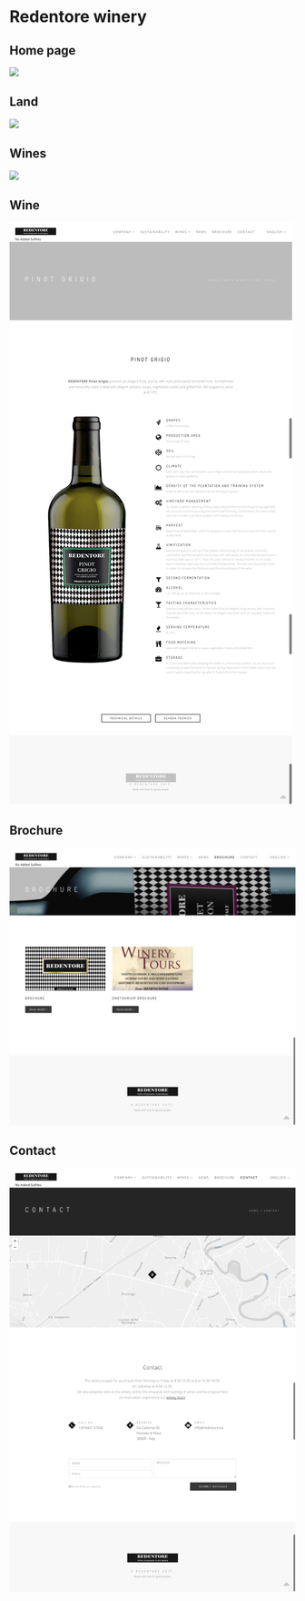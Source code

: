 # Redentore winery

## Home page
![](home.png)

## Land
![](land.png)

## Wines
![](wines.png)

## Wine
![](wine.png)

## Brochure
![](brochure.png)


## Contact
![](contact.png)